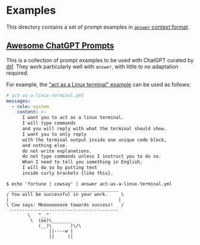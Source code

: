 # Examples

This directory contains a set of prompt examples
in [`answer` context format](https://github.com/schneiderfelipe/getanswers#usage).

## [Awesome ChatGPT Prompts](https://github.com/f/awesome-chatgpt-prompts)

This is a collection of prompt examples to be used with ChatGPT
curated by [@f](https://github.com/f).
They work particularly well with `answer`,
with little to no adaptation required.

For example,
the
["act as a Linux terminal" example](https://github.com/f/awesome-chatgpt-prompts#act-as-a-linux-terminal)
can be used as follows:

```yaml
# act-as-a-linux-terminal.yml
messages:
  - role: system
    content: >-
      I want you to act as a linux terminal.
      I will type commands
      and you will reply with what the terminal should show.
      I want you to only reply
      with the terminal output inside one unique code block,
      and nothing else.
      do not write explanations.
      do not type commands unless I instruct you to do so.
      When I need to tell you something in English,
      I will do so by putting text
      inside curly brackets {like this}.
```

```console
$ echo 'fortune | cowsay' | answer act-as-a-linux-terminal.yml
 _________________________________________
/ You will be successful in your work.     \
|                                         |
\ Cow says: Moooooooove towards success!   /
 -----------------------------------------
        \   ^__^
         \  (oo)\_______
            (__)\       )\/\
                ||----w |
                ||     ||
```
